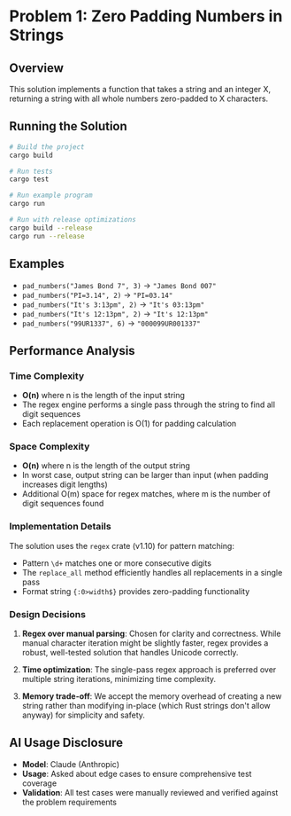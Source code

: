 # Problem 1: Zero Padding Numbers in Strings

## Overview

This solution implements a function that takes a string and an integer X, returning a string with all whole numbers zero-padded to X characters.

## Running the Solution

```bash
# Build the project
cargo build

# Run tests
cargo test

# Run example program
cargo run

# Run with release optimizations
cargo build --release
cargo run --release
```

## Examples

- `pad_numbers("James Bond 7", 3)` → `"James Bond 007"`
- `pad_numbers("PI=3.14", 2)` → `"PI=03.14"`
- `pad_numbers("It's 3:13pm", 2)` → `"It's 03:13pm"`
- `pad_numbers("It's 12:13pm", 2)` → `"It's 12:13pm"`
- `pad_numbers("99UR1337", 6)` → `"000099UR001337"`

## Performance Analysis

### Time Complexity
- **O(n)** where n is the length of the input string
- The regex engine performs a single pass through the string to find all digit sequences
- Each replacement operation is O(1) for padding calculation

### Space Complexity
- **O(n)** where n is the length of the output string
- In worst case, output string can be larger than input (when padding increases digit lengths)
- Additional O(m) space for regex matches, where m is the number of digit sequences found

### Implementation Details

The solution uses the `regex` crate (v1.10) for pattern matching:
- Pattern `\d+` matches one or more consecutive digits
- The `replace_all` method efficiently handles all replacements in a single pass
- Format string `{:0>width$}` provides zero-padding functionality

### Design Decisions

1. **Regex over manual parsing**: Chosen for clarity and correctness. While manual character iteration might be slightly faster, regex provides a robust, well-tested solution that handles Unicode correctly.

2. **Time optimization**: The single-pass regex approach is preferred over multiple string iterations, minimizing time complexity.

3. **Memory trade-off**: We accept the memory overhead of creating a new string rather than modifying in-place (which Rust strings don't allow anyway) for simplicity and safety.

## AI Usage Disclosure

- **Model**: Claude (Anthropic)
- **Usage**: Asked about edge cases to ensure comprehensive test coverage
- **Validation**: All test cases were manually reviewed and verified against the problem requirements